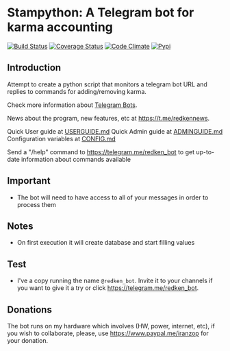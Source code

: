 # Stampython: A Telegram bot for karma accounting

[![Build Status](https://travis-ci.org/iranzo/stampython.svg?branch=master)](https://travis-ci.org/iranzo/stampython)
[![Coverage Status](https://coveralls.io/repos/github/iranzo/stampython/badge.svg?branch=master)](https://coveralls.io/github/iranzo/stampython?branch=master)
[![Code Climate](https://codeclimate.com/github/iranzo/stampython/badges/gpa.svg)](https://codeclimate.com/github/iranzo/stampython)
[![Pypi](http://img.shields.io/pypi/v/stampython.svg)](https://pypi.python.org/pypi/stampython/)

## Introduction

Attempt to create a python script that monitors a telegram bot URL and replies to commands for adding/removing karma.

Check more information about [Telegram Bots](https://core.telegram.org/bots/).

News about the program, new features, etc at <https://t.me/redkennews>.

Quick User guide at [USERGUIDE.md](USERGUIDE.md)
Quick Admin guide at [ADMINGUIDE.md](ADMINGUIDE.md)
Configuration variables at [CONFIG.md](CONFIG.md)

Send a "/help" command to <https://telegram.me/redken_bot> to get up-to-date information about commands available

## Important

- The bot will need to have access to all of your messages in order to process them

## Notes

- On first execution it will create database and start filling values

## Test

- I've a copy running the name `@redken_bot`. Invite it to your channels if you want to give it a try or click <https://telegram.me/redken_bot>.

## Donations

The bot runs on my hardware which involves (HW, power, internet, etc), if
you wish to collaborate, please, use <https://www.paypal.me/iranzop> for
your donation.
